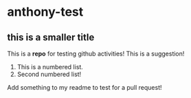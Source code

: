 # anthony-test
## this is a smaller title

This is a **repo** for testing github activities! This is a suggestion!

1. This is a numbered list.
2. Second numbered list!

Add something to my readme to test for a pull request!
